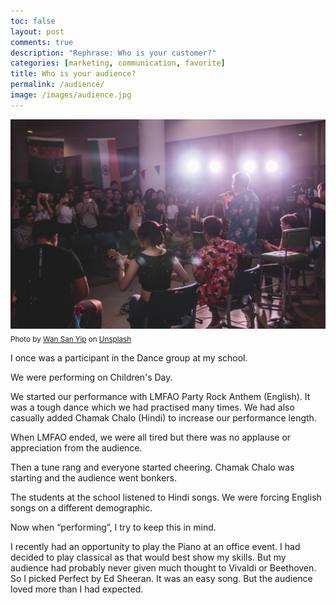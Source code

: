 ```yaml
---
toc: false
layout: post
comments: true
description: "Rephrase: Who is your customer?"
categories: [marketing, communication, favorite]
title: Who is your audience?
permalink: /audience/
image: /images/audience.jpg
---
```

![](/images/audience.jpg)
<sub>Photo by <a href="https://unsplash.com/@wansan_99?utm_source=unsplash&amp;utm_medium=referral&amp;utm_content=creditCopyText">Wan San Yip</a> on <a href="https://unsplash.com/s/photos/performance?utm_source=unsplash&amp;utm_medium=referral&amp;utm_content=creditCopyText">Unsplash</a></sub>

I once was a participant in the Dance group at my school.

We were performing on Children's Day.

We started our performance with LMFAO Party Rock Anthem (English). It was a tough dance which we had practised many times. We had also casually added Chamak Chalo (Hindi) to increase our performance length.

When LMFAO ended, we were all tired but there was no applause or appreciation from the audience.

Then a tune rang and everyone started cheering. Chamak Chalo was starting and the audience went bonkers.

The students at the school listened to Hindi songs. We were forcing English songs on a different demographic.

Now when “performing”, I try to keep this in mind.

I recently had an opportunity to play the Piano at an office event. I had decided to play classical as that would best show my skills. But my audience had probably never given much thought to Vivaldi or Beethoven. So I picked Perfect by Ed Sheeran. It was an easy song. But the audience loved more than I had expected.

